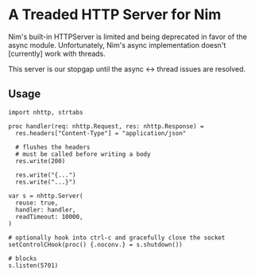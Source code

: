 # A Treaded HTTP Server for Nim

Nim's built-in HTTPServer is limited and being deprecated in favor of the async module. Unfortunately, Nim's async implementation doesn't [currently] work with threads.

This server is our stopgap until the async <-> thread issues are resolved.

## Usage

```
import nhttp, strtabs

proc handler(req: nhttp.Request, res: nhttp.Response) =
  res.headers["Content-Type"] = "application/json"

  # flushes the headers
  # must be called before writing a body
  res.write(200)

  res.write("{...")
  res.write("...}")

var s = nhttp.Server(
  reuse: true,
  handler: handler,
  readTimeout: 10000,
)

# optionally hook into ctrl-c and gracefully close the socket
setControlCHook(proc() {.noconv.} = s.shutdown())

# blocks
s.listen(5701)
```
